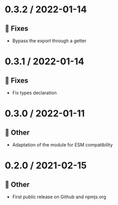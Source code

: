 # 0.3.2 / 2022-01-14

## :bug: Fixes

* Bypass the export through a getter
 
# 0.3.1 / 2022-01-14

## :bug: Fixes

* Fix types declaration

# 0.3.0 / 2022-01-11

## :nut_and_bolt: Other

* Adaptation of the module for ESM compatibility

# 0.2.0 / 2021-02-15

## :nut_and_bolt: Other

* First public release on Github and npmjs.org
